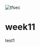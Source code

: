 ![tfsec](https://github.com/Hamzaman10/week11/actions/workflows/tfsec.yml/badge.svg)


# week11
test1
